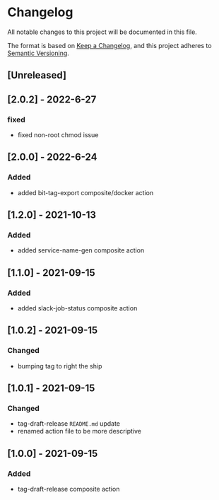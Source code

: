 <!-- markdownlint-configure-file { "MD024": { "siblings_only": true } } -->
# Changelog

All notable changes to this project will be documented in this file.

The format is based on [Keep a Changelog](https://keepachangelog.com/en/1.0.0/),
and this project adheres to [Semantic Versioning](https://semver.org/spec/v2.0.0.html).

## [Unreleased]

## [2.0.2] - 2022-6-27

### fixed

- fixed non-root chmod issue

## [2.0.0] - 2022-6-24

### Added

- added bit-tag-export composite/docker action

## [1.2.0] - 2021-10-13

### Added

- added service-name-gen composite action

## [1.1.0] - 2021-09-15

### Added

- added slack-job-status composite action

## [1.0.2] - 2021-09-15

### Changed

- bumping tag to right the ship

## [1.0.1] - 2021-09-15

### Changed

- tag-draft-release `README.md` update
- renamed action file to be more descriptive

## [1.0.0] - 2021-09-15

### Added

- tag-draft-release composite action
